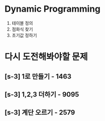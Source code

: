 # Dynamic Programming
1. 테이블 정의
2. 점화식 찾기
3. 초기값 정하기


# 다시 도전해봐야할 문제
## [s-3] 1로 만들기 - 1463
## [s-3] 1,2,3 더하기 - 9095
## [s-3] 계단 오르기 - 2579